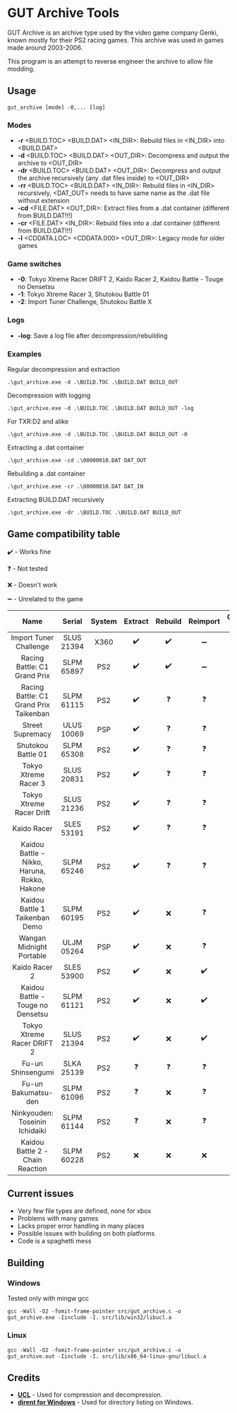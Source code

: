 # GUT Archive Tools
GUT Archive is an archive type used by the video game company Genki, known mostly for their PS2 racing games.
This archive was used in games made around 2003-2006.

This program is an attempt to reverse engineer the archive to allow file modding.

## Usage
```shell
gut_archive [mode] -0,... [log]
```
### Modes
- **-r** <BUILD.TOC> <BUILD.DAT> <IN_DIR>: Rebuild files in <IN_DIR> into <BUILD.DAT>
- **-d** <BUILD.TOC> <BUILD.DAT> <OUT_DIR>: Decompress and output the archive to <OUT_DIR>
- **-dr** <BUILD.TOC> <BUILD.DAT> <OUT_DIR>: Decompress and output the archive recursively (any .dat files inside) to <OUT_DIR>
- **-rr** <BUILD.TOC> <BUILD.DAT> <IN_DIR>: Rebuild files in <IN_DIR> recursively, <DAT_OUT> needs to have same name as the .dat file without extension
- **-cd** <FILE.DAT> <OUT_DIR>: Extract files from a .dat container (different from BUILD.DAT!!!)
- **-cr** <FILE.DAT> <IN_DIR>: Rebuild files into a .dat container (different from BUILD.DAT!!!)
- **-l** <CDDATA.LOC> <CDDATA.000> <OUT_DIR>: Legacy mode for older games

### Game switches
- **-0**: Tokyo Xtreme Racer DRIFT 2, Kaido Racer 2, Kaidou Battle - Touge no Densetsu
- **-1**: Tokyo Xtreme Racer 3, Shutokou Battle 01
- **-2**: Import Tuner Challenge, Shutokou Battle X

### Logs
- **-log**: Save a log file after decompression/rebuilding

### Examples
Regular decompression and extraction
```shell
.\gut_archive.exe -d .\BUILD.TOC .\BUILD.DAT BUILD_OUT
```
Decompression with logging
```shell
.\gut_archive.exe -d .\BUILD.TOC .\BUILD.DAT BUILD_OUT -log
```
For TXR:D2 and alike
```shell
.\gut_archive.exe -d .\BUILD.TOC .\BUILD.DAT BUILD_OUT -0
```
Extracting a .dat container
```shell
.\gut_archive.exe -cd .\00000010.DAT DAT_OUT
```
Rebuilding a .dat container
```shell
.\gut_archive.exe -cr .\00000010.DAT DAT_IN
```
Extracting BUILD.DAT recursively
```shell
.\gut_archive.exe -dr .\BUILD.TOC .\BUILD.DAT BUILD_OUT
```

## Game compatibility table

:heavy_check_mark:  - Works fine

:question: - Not tested

:x: - Doesn't work

:heavy_minus_sign: - Unrelated to the game

|                     **Name**                    | **Serial** | **System** |     **Extract**    |     **Rebuild**    |    **Reimport**    | **Comp. flag** |
|:-----------------------------------------------:|:----------:|:----------:|:------------------:|:------------------:|:------------------:|:--------------:|
| Import Tuner Challenge                          | SLUS 21394 |     X360   | :heavy_check_mark: | :heavy_check_mark: | :heavy_minus_sign: |       -2       |
| Racing Battle: C1 Grand Prix                    | SLPM 65897 |     PS2    | :heavy_check_mark: | :heavy_check_mark: | :heavy_minus_sign: |                |
| Racing Battle: C1 Grand Prix Taikenban          | SLPM 61115 |     PS2    | :heavy_check_mark: |     :question:     |     :question:     |                |
| Street Supremacy                                | ULUS 10069 |     PSP    | :heavy_check_mark: |     :question:     |     :question:     |                |
| Shutokou Battle 01                              | SLPM 65308 |     PS2    | :heavy_check_mark: |     :question:     |     :question:     |       -1       |
| Tokyo Xtreme Racer 3                            | SLUS 20831 |     PS2    | :heavy_check_mark: |     :question:     |     :question:     |       -1       |
| Tokyo Xtreme Racer Drift                        | SLUS 21236 |     PS2    | :heavy_check_mark: |     :question:     |     :question:     |                |
| Kaido Racer                                     | SLES 53191 |     PS2    | :heavy_check_mark: |     :question:     |     :question:     |                |
| Kaidou Battle - Nikko, Haruna, Rokko, Hakone    | SLPM 65246 |     PS2    | :heavy_check_mark: |     :question:     |     :question:     |                |
| Kaidou Battle 1 Taikenban Demo                  | SLPM 60195 |     PS2    | :heavy_check_mark: |         :x:        |     :question:     |       -3       |
| Wangan Midnight Portable                        | ULJM 05264 |     PSP    | :heavy_check_mark: |         :x:        |     :question:     |       -0       |
| Kaido Racer 2                                   | SLES 53900 |     PS2    | :heavy_check_mark: |         :x:        | :heavy_check_mark: |       -0       |
| Kaidou Battle - Touge no Densetsu               | SLPM 61121 |     PS2    | :heavy_check_mark: |         :x:        | :heavy_check_mark: |       -0       |
| Tokyo Xtreme Racer DRIFT 2                      | SLUS 21394 |     PS2    | :heavy_check_mark: |         :x:        | :heavy_check_mark: |       -0       |
| Fu-un Shinsengumi                               | SLKA 25139 |     PS2    |     :question:     |     :question:     |     :question:     |                |
| Fu-un Bakumatsu-den                             | SLPM 61096 |     PS2    |     :question:     |         :x:        |     :question:     |                |
| Ninkyouden: Toseinin Ichidaiki                  | SLPM 61144 |     PS2    |     :question:     |         :x:        |     :question:     |       -0       |
| Kaidou Battle 2 - Chain Reaction                | SLPM 60228 |     PS2    |         :x:        |         :x:        |         :x:        |                |



## Current issues
- Very few file types are defined, none for xbox 
- Problems with many games
- Lacks proper error handling in many places
- Possible issues with building on both platforms
- Code is a spaghetti mess

## Building
### Windows
Tested only with mingw gcc
```shell
gcc -Wall -O2 -fomit-frame-pointer src/gut_archive.c -o gut_archive.exe -Iinclude -I. src/lib/win32/libucl.a
```

### Linux
```shell
gcc -Wall -O2 -fomit-frame-pointer src/gut_archive.c -o gut_archive.out -Iinclude -I. src/lib/x86_64-linux-gnu/libucl.a
```

## Credits
- [**UCL**](https://www.oberhumer.com/opensource/ucl/) - Used for compression and decompression.
- [**dirent for Windows**](https://github.com/tronkko/dirent) - Used for directory listing on Windows.
